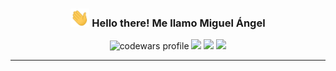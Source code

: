 <!-- Heading -->
<h3 align="center"><img src = "https://raw.githubusercontent.com/miguel-is-coding/miguel-is-coding/main/wave.gif" width = 30px> Hello there! Me llamo Miguel Ángel</h3>

<p align="center">
  <img src="https://www.codewars.com/users/B4rb4Q/badges/micro" alt="codewars profile">
  <a href="https://twitter.com/intent/follow?screen_name=miguel_isCoding&tw_p=followbutton"><img src="https://img.shields.io/twitter/follow/miguel_isCoding?label=S%C3%ADgueme%20en%20%40miguel_isCoding&color=blue&logoColor=blue&style=flat-square"></a>
  <a href="https://twitch.tv/miguel_is_coding"><img src="https://img.shields.io/twitch/status/miguel_is_coding?color=purple&label=Twitch&style=flat-square"></a>
  <a href="https://www.linkedin.com/in/dev-miguelangel/"><img src="https://img.shields.io/badge/-LinkedIn-LinkedIn?color=informational&style=flat-square&logo=Linkedin&logoColor=white&link=https://www.linkedin.com/in/dev-miguelangel"/></a>
</p>

---

<!--
**miguel-is-coding/miguel-is-coding** is a ✨ _special_ ✨ repository because its `README.md` (this file) appears on your GitHub profile.
https://img.shields.io/twitter/follow/miguel_isCoding?label=S%C3%ADgueme%20en%20%40miguel_isCoding&style=social
Here are some ideas to get you started:

- 🔭 I’m currently working on ...
- 🌱 I’m currently learning ...
- 👯 I’m looking to collaborate on ...
- 🤔 I’m looking for help with ...
- 💬 Ask me about ...
- 📫 How to reach me: ...
- 😄 Pronouns: ...
- ⚡ Fun fact: ...
-->
